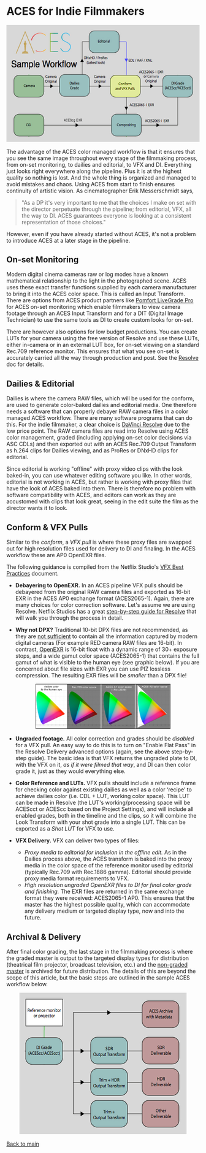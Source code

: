 # ACES for Indie Filmmakers

<p align="center">
<img src="img/pipeline.jpg">
</p>

The advantage of the ACES color managed workflow is that it ensures that you see the same image throughout every stage of the filmmaking process, from on-set monitoring, to dailies and editorial, to VFX and DI. Everything just looks right everywhere along the pipeline. Plus it is at the highest quality so nothing is lost. And the whole thing is organized and managed to avoid mistakes and chaos. Using ACES from start to finish ensures continuity of artistic vision. As cinematographer Erik Messerschmidt says, 

> "As a DP it's very important to me that the choices I make on set with the director perpetuate through the pipeline; from editorial, VFX, all the way to DI. ACES guarantees everyone is looking at a consistent representation of those choices."

However, even if you have already started without ACES, it's not a problem to introduce ACES at a later stage in the pipeline.

## On-set Monitoring

Modern  digital  cinema  cameras raw or log modes have a known mathematical relationship to  the  light  in  the  photographed  scene. ACES uses these exact transfer functions supplied by each camera manufacturer to bring it into the ACES color space. This is called an Input Transform. There are options from ACES product partners like [Pomfort LiveGrade Pro](https://pomfort.com/store/livegradepro/subscription/) for ACES on-set monitoring which enable filmmakers to view camera footage through an ACES Input Transform and for a DIT (Digital Image Technician) to use the same tools as DI to create custom looks for on-set. 

There are however also options for low budget productions. You can create LUTs for your camera using the free version of Resolve and use these LUTs, either in-camera or in an external LUT box, for on-set viewing on a standard Rec.709 reference monitor. This ensures that what you see on-set is accurately carried all the way through production and post. See the [Resolve](Resolve.md) doc for details.


## Dailies & Editorial
 
Dailies is where the camera RAW files, which will be used for the conform, are used to generate color-baked dailies and editorial media. One therefore needs a software that can properly debayer RAW camera files in a color managed ACES workflow. There are many software programs that can do this. For the indie filmmaker, a clear choice is [DaVinci Resolve](Resolve.md) due to the low price point. The RAW camera files are read into Resolve using ACES color management, graded (including applying on-set color decisions via ASC CDLs) and then exported out with an ACES Rec.709 Output Transform as h.264 clips for Dailies viewing, and as ProRes or DNxHD clips for editorial.

Since editorial is working "offline" with proxy video clips with the look baked-in, you can use whatever editing software you like. In other words, editorial is not working in ACES, but rather is working with proxy files that have the look of ACES baked into them. There is therefore no problem with software compatibility with ACES, and editors can work as they are accustomed with clips that look great, seeing in the edit suite the film as the director wants it to look. 

 
## Conform & VFX Pulls
 
Similar to the *conform*, a *VFX pull* is where these proxy files are swapped out for high resolution files used for delivery to DI and finaling. In the ACES workflow these are AP0 OpenEXR files. 
 
The following guidance is compiled from the Netflix Studio's [VFX Best Practices](https://partnerhelp.netflixstudios.com/hc/en-us/articles/360000611467-VFX-Best-Practices) document.

- **Debayering to OpenEXR.** In an ACES pipeline VFX pulls should be debayered from the original RAW camera files and exported as 16-bit EXR in the ACES AP0 exchange format (ACES2065-1). Again, there are many choices for color correction software. Let's assume we are using Resolve. Netflix Studios has a great [step-by-step guide for Resolve](https://partnerhelp.netflixstudios.com/hc/en-us/articles/360002088888-Color-Managed-Workflow-in-Resolve-ACES-) that will walk you through the process in detail.  

- **Why not DPX?** Traditional 10-bit DPX files are not recommended, as they are [not sufficient](https://acescentral.com/uploads/default/original/1X/25ec1472d70b169ceabb215beacdd501d1a27fac.pdf) to contain all the information captured by modern digital cameras (For example RED camera RAW files are 16-bit). In contrast, [OpenEXR](https://www.openexr.com/) is 16-bit float with a dynamic range of 30+ exposure stops, and a wide gamut color space (ACES2065-1) that contains the full gamut of what is visible to the human eye (see graphic below). If you are concerned about file sizes with EXR you can use PIZ lossless compression. The resulting EXR files will be *smaller* than a DPX file!

<p align="center">
<img src="img/gamuts.jpg" width=70%>
</p>

- **Ungraded footage.** All color correction and grades should be *disabled* for a VFX pull. An easy way to do this is to turn on "Enable Flat Pass" in the Resolve Delivery advanced options (again, see the above step-by-step guide). The basic idea is that VFX returns the ungraded plate to DI, with the VFX on it, *as if it were filmed that way*, and DI can then color grade it, just as they would everything else.

- **Color Reference and LUTs.** VFX pulls should include a reference frame for checking color against existing dailies as well as a color ‘recipe’ to achieve dailies color (i.e. CDL + LUT, working color space). This LUT can be made in Resolve (the LUT's working/processing space will be ACEScct or ACEScc based on the Project Settings), and will include all enabled grades, both in the timeline and the clips, so it will combine the Look Transform with your shot grade into a single LUT. This can be exported as a *Shot LUT* for VFX to use.

- **VFX Delivery.** VFX can deliver two types of files:
  - *Proxy media to editorial for inclusion in the offline edit.* As in the Dailies process above, the ACES transform is baked into the proxy media in the color space of the reference monitor used by editorial (typically Rec.709 with Rec.1886 gamma). Editorial should provide proxy media format requirements to VFX. 
  - *High resolution ungraded OpenEXR files to DI for final color grade and finishing.* The EXR files are returned in the same exchange format they were received: ACES2065-1 AP0. This ensures that the master has the highest possible quality, which can accommodate any delivery medium or targeted display type, now and into the future. 

## Archival & Delivery

After final color grading, the last stage in the filmmaking process is where the graded master is output to the targeted display types for distribution (theatrical film projector, broadcast television, etc.) and the [non-graded master](https://partnerhelp.netflixstudios.com/hc/en-us/articles/360049545294-Non-Graded-Archival-Master-NAM-Specifications-Best-Practices) is archived for future distribution. The details of this are beyond the scope of this article, but the basic steps are outlined in the sample ACES workflow below.
 
 <p align="center">
<img src="img/pipeline2.jpg">
</p>


[Back to main](../StdX_ACES)
